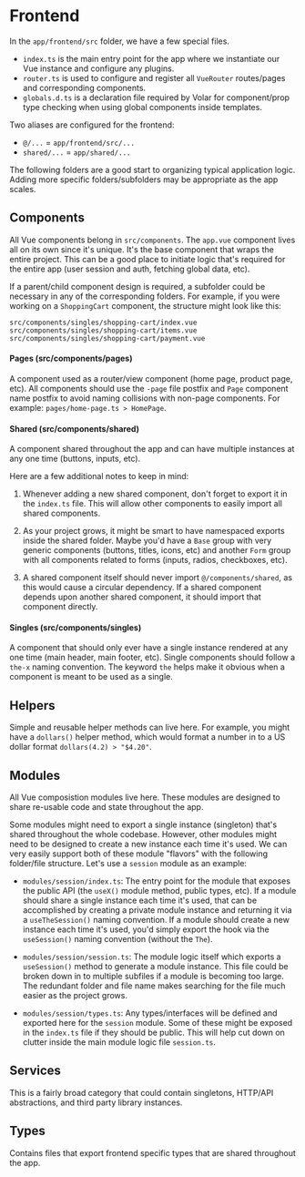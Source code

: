# Frontend

In the `app/frontend/src` folder, we have a few special files.

- `index.ts` is the main entry point for the app where we instantiate our Vue instance and configure any plugins.
- `router.ts` is used to configure and register all `VueRouter` routes/pages and corresponding components.
- `globals.d.ts` is a declaration file required by Volar for component/prop type checking when using global components inside templates.

Two aliases are configured for the frontend:

- `@/...` = `app/frontend/src/...`
- `shared/...` = `app/shared/...`

The following folders are a good start to organizing typical application logic. Adding more specific folders/subfolders may be appropriate as the app scales.

## Components

All Vue components belong in `src/components`. The `app.vue` component lives all on its own since it's unique. It's the base component that wraps the entire project. This can be a good place to initiate logic that's required for the entire app (user session and auth, fetching global data, etc).

If a parent/child component design is required, a subfolder could be necessary in any of the corresponding folders. For example, if you were working on a `ShoppingCart` component, the structure might look like this:

```
src/components/singles/shopping-cart/index.vue
src/components/singles/shopping-cart/items.vue
src/components/singles/shopping-cart/payment.vue
```

#### Pages (src/components/pages)

A component used as a router/view component (home page, product page, etc). All components should use the `-page` file postfix and `Page` component name postfix to avoid naming collisions with non-page components. For example: `pages/home-page.ts > HomePage`.

#### Shared (src/components/shared)

A component shared throughout the app and can have multiple instances at any one time (buttons, inputs, etc).

Here are a few additional notes to keep in mind:

1. Whenever adding a new shared component, don't forget to export it in the `index.ts` file. This will allow other components to easily import all shared components.

2. As your project grows, it might be smart to have namespaced exports inside the shared folder. Maybe you'd have a `Base` group with very generic components (buttons, titles, icons, etc) and another `Form` group with all components related to forms (inputs, radios, checkboxes, etc).

3. A shared component itself should never import `@/components/shared`, as this would cause a circular dependency. If a shared component depends upon another shared component, it should import that component directly.

#### Singles (src/components/singles)

A component that should only ever have a single instance rendered at any one time (main header, main footer, etc). Single components should follow a `the-x` naming convention. The keyword `the` helps make it obvious when a component is meant to be used as a single.

## Helpers

Simple and reusable helper methods can live here. For example, you might have a `dollars()` helper method, which would format a number in to a US dollar format `dollars(4.2) > "$4.20"`.

## Modules

All Vue composistion modules live here. These modules are designed to share re-usable code and state throughout the app.

Some modules might need to export a single instance (singleton) that's shared throughout the whole codebase. However, other modules might need to be designed to create a new instance each time it's used. We can very easily support both of these module "flavors" with the following folder/file structure. Let's use a `session` module as an example:

- `modules/session/index.ts`: The entry point for the module that exposes the public API (the `useX()` module method, public types, etc). If a module should share a single instance each time it's used, that can be accomplished by creating a private module instance and returning it via a `useTheSession()` naming convention. If a module should create a new instance each time it's used, you'd simply export the hook via the `useSession()` naming convention (without the `The`).

- `modules/session/session.ts`: The module logic itself which exports a `useSession()` method to generate a module instance. This file could be broken down in to multiple subfiles if a module is becoming too large. The redundant folder and file name makes searching for the file much easier as the project grows.

- `modules/session/types.ts`: Any types/interfaces will be defined and exported here for the `session` module. Some of these might be exposed in the `index.ts` file if they should be public. This will help cut down on clutter inside the main module logic file `session.ts`.

## Services

This is a fairly broad category that could contain singletons, HTTP/API abstractions, and third party library instances.

## Types

Contains files that export frontend specific types that are shared throughout the app.
